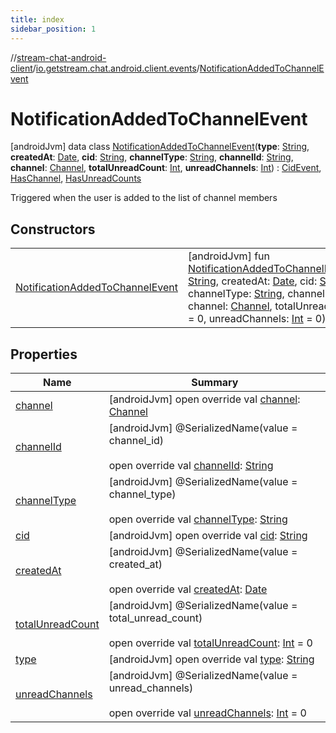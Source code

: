 ```yaml
---
title: index
sidebar_position: 1
---
```

//[stream-chat-android-client](../../../index.md)/[io.getstream.chat.android.client.events](../index.md)/[NotificationAddedToChannelEvent](index.md)



# NotificationAddedToChannelEvent  
 [androidJvm] data class [NotificationAddedToChannelEvent](index.md)(**type**: [String](https://kotlinlang.org/api/latest/jvm/stdlib/kotlin/-string/index.html), **createdAt**: [Date](https://developer.android.com/reference/kotlin/java/util/Date.html), **cid**: [String](https://kotlinlang.org/api/latest/jvm/stdlib/kotlin/-string/index.html), **channelType**: [String](https://kotlinlang.org/api/latest/jvm/stdlib/kotlin/-string/index.html), **channelId**: [String](https://kotlinlang.org/api/latest/jvm/stdlib/kotlin/-string/index.html), **channel**: [Channel](../../io.getstream.chat.android.client.models/Channel/index.md), **totalUnreadCount**: [Int](https://kotlinlang.org/api/latest/jvm/stdlib/kotlin/-int/index.html), **unreadChannels**: [Int](https://kotlinlang.org/api/latest/jvm/stdlib/kotlin/-int/index.html)) : [CidEvent](../CidEvent/index.md), [HasChannel](../HasChannel/index.md), [HasUnreadCounts](../HasUnreadCounts/index.md)

Triggered when the user is added to the list of channel members

   


## Constructors  
  
| | |
|---|---|
| <a name="io.getstream.chat.android.client.events/NotificationAddedToChannelEvent/NotificationAddedToChannelEvent/#kotlin.String#java.util.Date#kotlin.String#kotlin.String#kotlin.String#io.getstream.chat.android.client.models.Channel#kotlin.Int#kotlin.Int/PointingToDeclaration/"></a>[NotificationAddedToChannelEvent](NotificationAddedToChannelEvent.md)| <a name="io.getstream.chat.android.client.events/NotificationAddedToChannelEvent/NotificationAddedToChannelEvent/#kotlin.String#java.util.Date#kotlin.String#kotlin.String#kotlin.String#io.getstream.chat.android.client.models.Channel#kotlin.Int#kotlin.Int/PointingToDeclaration/"></a> [androidJvm] fun [NotificationAddedToChannelEvent](NotificationAddedToChannelEvent.md)(type: [String](https://kotlinlang.org/api/latest/jvm/stdlib/kotlin/-string/index.html), createdAt: [Date](https://developer.android.com/reference/kotlin/java/util/Date.html), cid: [String](https://kotlinlang.org/api/latest/jvm/stdlib/kotlin/-string/index.html), channelType: [String](https://kotlinlang.org/api/latest/jvm/stdlib/kotlin/-string/index.html), channelId: [String](https://kotlinlang.org/api/latest/jvm/stdlib/kotlin/-string/index.html), channel: [Channel](../../io.getstream.chat.android.client.models/Channel/index.md), totalUnreadCount: [Int](https://kotlinlang.org/api/latest/jvm/stdlib/kotlin/-int/index.html) = 0, unreadChannels: [Int](https://kotlinlang.org/api/latest/jvm/stdlib/kotlin/-int/index.html) = 0)   <br/>|


## Properties  
  
|  Name |  Summary | 
|---|---|
| <a name="io.getstream.chat.android.client.events/NotificationAddedToChannelEvent/channel/#/PointingToDeclaration/"></a>[channel](channel.md)| <a name="io.getstream.chat.android.client.events/NotificationAddedToChannelEvent/channel/#/PointingToDeclaration/"></a> [androidJvm] open override val [channel](channel.md): [Channel](../../io.getstream.chat.android.client.models/Channel/index.md)   <br/>|
| <a name="io.getstream.chat.android.client.events/NotificationAddedToChannelEvent/channelId/#/PointingToDeclaration/"></a>[channelId](channelId.md)| <a name="io.getstream.chat.android.client.events/NotificationAddedToChannelEvent/channelId/#/PointingToDeclaration/"></a> [androidJvm] @SerializedName(value = channel_id)  <br/>  <br/>open override val [channelId](channelId.md): [String](https://kotlinlang.org/api/latest/jvm/stdlib/kotlin/-string/index.html)   <br/>|
| <a name="io.getstream.chat.android.client.events/NotificationAddedToChannelEvent/channelType/#/PointingToDeclaration/"></a>[channelType](channelType.md)| <a name="io.getstream.chat.android.client.events/NotificationAddedToChannelEvent/channelType/#/PointingToDeclaration/"></a> [androidJvm] @SerializedName(value = channel_type)  <br/>  <br/>open override val [channelType](channelType.md): [String](https://kotlinlang.org/api/latest/jvm/stdlib/kotlin/-string/index.html)   <br/>|
| <a name="io.getstream.chat.android.client.events/NotificationAddedToChannelEvent/cid/#/PointingToDeclaration/"></a>[cid](cid.md)| <a name="io.getstream.chat.android.client.events/NotificationAddedToChannelEvent/cid/#/PointingToDeclaration/"></a> [androidJvm] open override val [cid](cid.md): [String](https://kotlinlang.org/api/latest/jvm/stdlib/kotlin/-string/index.html)   <br/>|
| <a name="io.getstream.chat.android.client.events/NotificationAddedToChannelEvent/createdAt/#/PointingToDeclaration/"></a>[createdAt](createdAt.md)| <a name="io.getstream.chat.android.client.events/NotificationAddedToChannelEvent/createdAt/#/PointingToDeclaration/"></a> [androidJvm] @SerializedName(value = created_at)  <br/>  <br/>open override val [createdAt](createdAt.md): [Date](https://developer.android.com/reference/kotlin/java/util/Date.html)   <br/>|
| <a name="io.getstream.chat.android.client.events/NotificationAddedToChannelEvent/totalUnreadCount/#/PointingToDeclaration/"></a>[totalUnreadCount](totalUnreadCount.md)| <a name="io.getstream.chat.android.client.events/NotificationAddedToChannelEvent/totalUnreadCount/#/PointingToDeclaration/"></a> [androidJvm] @SerializedName(value = total_unread_count)  <br/>  <br/>open override val [totalUnreadCount](totalUnreadCount.md): [Int](https://kotlinlang.org/api/latest/jvm/stdlib/kotlin/-int/index.html) = 0   <br/>|
| <a name="io.getstream.chat.android.client.events/NotificationAddedToChannelEvent/type/#/PointingToDeclaration/"></a>[type](type.md)| <a name="io.getstream.chat.android.client.events/NotificationAddedToChannelEvent/type/#/PointingToDeclaration/"></a> [androidJvm] open override val [type](type.md): [String](https://kotlinlang.org/api/latest/jvm/stdlib/kotlin/-string/index.html)   <br/>|
| <a name="io.getstream.chat.android.client.events/NotificationAddedToChannelEvent/unreadChannels/#/PointingToDeclaration/"></a>[unreadChannels](unreadChannels.md)| <a name="io.getstream.chat.android.client.events/NotificationAddedToChannelEvent/unreadChannels/#/PointingToDeclaration/"></a> [androidJvm] @SerializedName(value = unread_channels)  <br/>  <br/>open override val [unreadChannels](unreadChannels.md): [Int](https://kotlinlang.org/api/latest/jvm/stdlib/kotlin/-int/index.html) = 0   <br/>|

